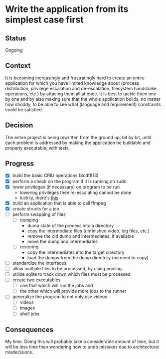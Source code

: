 # Write the application from its simplest case first

## Status

Ongoing

## Context

It is becoming increasingly and frustratingly hard to create an entire application for which you have limited knowledge about (process distribution, privilege escalation and de-escalation, filesystem handshake operations, etc.) by attacing them all at once. It is best to tackle them one by one and by also making sure that the whole application builds, no matter how shoddy, to be able to see what (language and requirement) constraints could be satisfied.

## Decision

The entire project is being rewritten from the ground up, bit by bit, until each problem is addressed by making the application be buildable and properly executable, with tests.

## Progress

- [x] build the basic CRIU operations (8cdf813)
- [x] perform a check on the program if it is running on sudo
- [x] lower privileges (if necessary) on program to be run
  - lowering privileges then re-escalating cannot be done
  - luckily, there's [this](https://doc.rust-lang.org/std/os/unix/process/trait.CommandExt.html)
- [x] build an application that is able to call ffmpeg
- [x] create structs for a job
- [ ] perform swapping of files
  - [ ] dumping
    - dump state of the process into a directory
    - copy the intermediate files (unfinished video, log files, etc.)
    - remove the old dump and intermediates, if available
    - move the dump and intermediates
  - [ ] restoring
    - copy the intermediates into the target directory
    - load the dumps from the dump directory (no need to copy)
- [ ] standardize the interfaces
- [ ] allow multiple files to be processed, by using pooling
- [ ] utilize sqlite to track down which files must be processed
- [ ] create two executables
  - [ ] one that which will run the jobs and
  - [ ] the other which will provide more jobs to the runner
- [ ] generalize the program to not only use videos
  - [ ] videos
  - [ ] images
  - [ ] shell jobs

## Consequences

My time. Doing this will probably take a considerable amount of time, but it will be less time than wondering how to undo mistakes due to architectural misdecisions.
